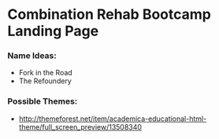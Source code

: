 # Combination Rehab Bootcamp Landing Page

### Name Ideas:

- Fork in the Road
- The Refoundery

### Possible Themes:

- http://themeforest.net/item/academica-educational-html-theme/full_screen_preview/13508340

